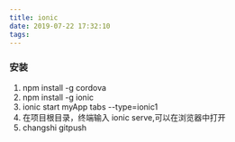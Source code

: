 ```yaml
---
title: ionic
date: 2019-07-22 17:32:10
tags:
---
```


### 安装

1. npm install -g cordova
2. npm install -g ionic
3. ionic start myApp tabs --type=ionic1
4. 在项目根目录，终端输入 ionic serve,可以在浏览器中打开
5. changshi gitpush
